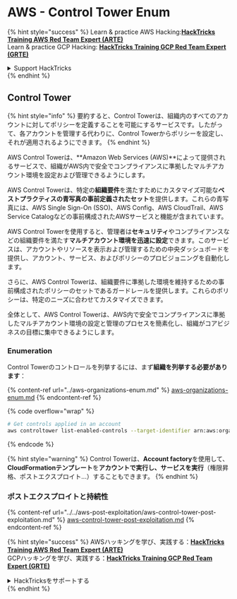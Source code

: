 # AWS - Control Tower Enum

{% hint style="success" %}
Learn & practice AWS Hacking:<img src="../../../../.gitbook/assets/image (1) (1) (1) (1).png" alt="" data-size="line">[**HackTricks Training AWS Red Team Expert (ARTE)**](https://training.hacktricks.xyz/courses/arte)<img src="../../../../.gitbook/assets/image (1) (1) (1) (1).png" alt="" data-size="line">\
Learn & practice GCP Hacking: <img src="../../../../.gitbook/assets/image (2) (1).png" alt="" data-size="line">[**HackTricks Training GCP Red Team Expert (GRTE)**<img src="../../../../.gitbook/assets/image (2) (1).png" alt="" data-size="line">](https://training.hacktricks.xyz/courses/grte)

<details>

<summary>Support HackTricks</summary>

* Check the [**subscription plans**](https://github.com/sponsors/carlospolop)!
* **Join the** 💬 [**Discord group**](https://discord.gg/hRep4RUj7f) or the [**telegram group**](https://t.me/peass) or **follow** us on **Twitter** 🐦 [**@hacktricks\_live**](https://twitter.com/hacktricks_live)**.**
* **Share hacking tricks by submitting PRs to the** [**HackTricks**](https://github.com/carlospolop/hacktricks) and [**HackTricks Cloud**](https://github.com/carlospolop/hacktricks-cloud) github repos.

</details>
{% endhint %}

## Control Tower

{% hint style="info" %}
要約すると、Control Towerは、組織内のすべてのアカウントに対してポリシーを定義することを可能にするサービスです。したがって、各アカウントを管理する代わりに、Control Towerからポリシーを設定し、それが適用されるようにできます。
{% endhint %}

AWS Control Towerは、**Amazon Web Services (AWS)**によって提供されるサービスで、組織がAWS内で安全でコンプライアンスに準拠したマルチアカウント環境を設定および管理できるようにします。

AWS Control Towerは、特定の**組織要件**を満たすためにカスタマイズ可能な**ベストプラクティスの青写真の事前定義されたセット**を提供します。これらの青写真には、AWS Single Sign-On (SSO)、AWS Config、AWS CloudTrail、AWS Service Catalogなどの事前構成されたAWSサービスと機能が含まれています。

AWS Control Towerを使用すると、管理者は**セキュリティ**やコンプライアンスなどの組織要件を満たす**マルチアカウント環境を迅速に設定**できます。このサービスは、アカウントやリソースを表示および管理するための中央ダッシュボードを提供し、アカウント、サービス、およびポリシーのプロビジョニングを自動化します。

さらに、AWS Control Towerは、組織要件に準拠した環境を維持するための事前構成されたポリシーのセットであるガードレールを提供します。これらのポリシーは、特定のニーズに合わせてカスタマイズできます。

全体として、AWS Control Towerは、AWS内で安全でコンプライアンスに準拠したマルチアカウント環境の設定と管理のプロセスを簡素化し、組織がコアビジネスの目標に集中できるようにします。

### Enumeration

Control Towerのコントロールを列挙するには、まず**組織を列挙する必要があります**：

{% content-ref url="../aws-organizations-enum.md" %}
[aws-organizations-enum.md](../aws-organizations-enum.md)
{% endcontent-ref %}

{% code overflow="wrap" %}
```bash
# Get controls applied in an account
aws controltower list-enabled-controls --target-identifier arn:aws:organizations::<acc_id>:ou/<ou-id>
```
{% endcode %}

{% hint style="warning" %}
Control Towerは、**Account factory**を使用して、**CloudFormationテンプレート**を**アカウントで実行し、サービスを実行**（権限昇格、ポストエクスプロイト...）することもできます。
{% endhint %}

### ポストエクスプロイトと持続性

{% content-ref url="../../aws-post-exploitation/aws-control-tower-post-exploitation.md" %}
[aws-control-tower-post-exploitation.md](../../aws-post-exploitation/aws-control-tower-post-exploitation.md)
{% endcontent-ref %}

{% hint style="success" %}
AWSハッキングを学び、実践する：<img src="../../../../.gitbook/assets/image (1) (1) (1) (1).png" alt="" data-size="line">[**HackTricks Training AWS Red Team Expert (ARTE)**](https://training.hacktricks.xyz/courses/arte)<img src="../../../../.gitbook/assets/image (1) (1) (1) (1).png" alt="" data-size="line">\
GCPハッキングを学び、実践する：<img src="../../../../.gitbook/assets/image (2) (1).png" alt="" data-size="line">[**HackTricks Training GCP Red Team Expert (GRTE)**<img src="../../../../.gitbook/assets/image (2) (1).png" alt="" data-size="line">](https://training.hacktricks.xyz/courses/grte)

<details>

<summary>HackTricksをサポートする</summary>

* [**サブスクリプションプラン**](https://github.com/sponsors/carlospolop)を確認してください！
* **💬 [**Discordグループ**](https://discord.gg/hRep4RUj7f)または[**テレグラムグループ**](https://t.me/peass)に参加するか、**Twitter** 🐦 [**@hacktricks\_live**](https://twitter.com/hacktricks_live)**をフォローしてください。**
* **[**HackTricks**](https://github.com/carlospolop/hacktricks)および[**HackTricks Cloud**](https://github.com/carlospolop/hacktricks-cloud)のGitHubリポジトリにPRを提出してハッキングトリックを共有してください。**

</details>
{% endhint %}
